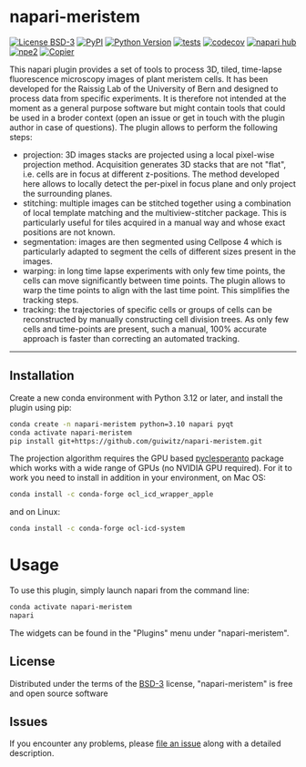 # napari-meristem

[![License BSD-3](https://img.shields.io/pypi/l/napari-meristem.svg?color=green)](https://github.com/guiwitz/napari-meristem/raw/main/LICENSE)
[![PyPI](https://img.shields.io/pypi/v/napari-meristem.svg?color=green)](https://pypi.org/project/napari-meristem)
[![Python Version](https://img.shields.io/pypi/pyversions/napari-meristem.svg?color=green)](https://python.org)
[![tests](https://github.com/guiwitz/napari-meristem/workflows/tests/badge.svg)](https://github.com/guiwitz/napari-meristem/actions)
[![codecov](https://codecov.io/gh/guiwitz/napari-meristem/branch/main/graph/badge.svg)](https://codecov.io/gh/guiwitz/napari-meristem)
[![napari hub](https://img.shields.io/endpoint?url=https://api.napari-hub.org/shields/napari-meristem)](https://napari-hub.org/plugins/napari-meristem)
[![npe2](https://img.shields.io/badge/plugin-npe2-blue?link=https://napari.org/stable/plugins/index.html)](https://napari.org/stable/plugins/index.html)
[![Copier](https://img.shields.io/endpoint?url=https://raw.githubusercontent.com/copier-org/copier/master/img/badge/badge-grayscale-inverted-border-purple.json)](https://github.com/copier-org/copier)

This napari plugin provides a set of tools to process 3D, tiled, time-lapse fluorescence microscopy images of plant meristem cells. It has been developed for the Raissig Lab of the University of Bern and designed to process data from specific experiments. It is therefore not intended at the moment as a general purpose software but might contain tools that could be used in a broder context (open an issue or get in touch with the plugin author in case of questions). The plugin allows to perform the following steps:
- projection: 3D images stacks are projected using a local pixel-wise projection method. Acquisition generates 3D stacks that are not "flat", i.e. cells are in focus at different z-positions. The method developed here allows to locally detect the per-pixel in focus plane and only project the surrounding planes.
- stitching: multiple images can be stitched together using a combination of local template matching and the multiview-stitcher package. This is particularly useful for tiles acquired in a manual way and whose exact positions are not known.
- segmentation: images are then segmented using Cellpose 4 which is particularly adapted to segment the cells of different sizes present in the images.
- warping: in long time lapse experiments with only few time points, the cells can move significantly between time points. The plugin allows to warp the time points to align with the last time point. This simplifies the tracking steps.
- tracking: the trajectories of specific cells or groups of cells can be reconstructed by manually constructing cell division trees. As only few cells and time-points are present, such a manual, 100% accurate approach is faster than correcting an automated tracking.

----------------------------------

## Installation

Create a new conda environment with Python 3.12 or later, and install the plugin
using pip:

```bash
conda create -n napari-meristem python=3.10 napari pyqt
conda activate napari-meristem
pip install git+https://github.com/guiwitz/napari-meristem.git
```

The projection algorithm requires the GPU based [pyclesperanto](https://github.com/clEsperanto/pyclesperanto) package which works with a wide range of GPUs (no NVIDIA GPU required). For it to work you need to install in addition in your environment, on Mac OS:

```bash
conda install -c conda-forge ocl_icd_wrapper_apple
```
 
and on Linux:

```bash
conda install -c conda-forge ocl-icd-system
```

# Usage
To use this plugin, simply launch napari from the command line:

```bash
conda activate napari-meristem
napari
```
The widgets can be found in the "Plugins" menu under "napari-meristem".

## License

Distributed under the terms of the [BSD-3] license,
"napari-meristem" is free and open source software

## Issues

If you encounter any problems, please [file an issue] along with a detailed description.

[napari]: https://github.com/napari/napari
[copier]: https://copier.readthedocs.io/en/stable/
[@napari]: https://github.com/napari
[MIT]: http://opensource.org/licenses/MIT
[BSD-3]: http://opensource.org/licenses/BSD-3-Clause
[GNU GPL v3.0]: http://www.gnu.org/licenses/gpl-3.0.txt
[GNU LGPL v3.0]: http://www.gnu.org/licenses/lgpl-3.0.txt
[Apache Software License 2.0]: http://www.apache.org/licenses/LICENSE-2.0
[Mozilla Public License 2.0]: https://www.mozilla.org/media/MPL/2.0/index.txt
[napari-plugin-template]: https://github.com/napari/napari-plugin-template

[file an issue]: https://github.com/guiwitz/napari-meristem/issues

[napari]: https://github.com/napari/napari
[tox]: https://tox.readthedocs.io/en/latest/
[pip]: https://pypi.org/project/pip/
[PyPI]: https://pypi.org/
